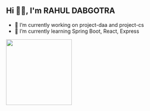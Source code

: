 <!--
**rahuldabgotra/rahuldabgotra** is a ✨ _special_ ✨ repository because its `README.md` (this file) appears on your GitHub profile.

Here are some ideas to get you started:

- 🔭 I’m currently working on ...
- 🌱 I’m currently learning ...
- 👯 I’m looking to collaborate on ...
- 🤔 I’m looking for help with ...
- 💬 Ask me about ...
- 📫 How to reach me: ...
- 😄 Pronouns: ...
- ⚡ Fun fact: ...
-->

## Hi 👋🏼, I'm RAHUL DABGOTRA
 - 🔭 I’m currently working on project-daa and project-cs   
 - 🌱 I’m currently learning Spring Boot, React, Express

<img height="180em" src="https://github-readme-stats.vercel.app/api?username=rahuldabgotra&show_icons=true&theme=dark&hide_border=true&&count_private=true&include_all_commits=true" />
